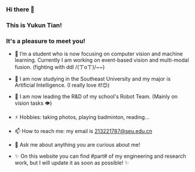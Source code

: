 ### Hi there 👋
### This is Yukun Tian!
### It's a pleasure to meet you!

- 🔭 I’m a student who is now focusing on computer vision and machine learning. Currently I am working on event-based vision and multi-modal fusion. (fighting with ddl /(ㄒoㄒ)/~~)  
- 👯 I am now studying in the Southeast University and my major is Artificial Intelligence. (I really love it!😊)  
- 🌱 I am now leading the R&D of my school's Robot Team. (Mainly on vision tasks 👁)  
- ⚡ Hobbies: taking photos, playing badminton, reading...  
- 📫 How to reach me: my email is 213221787@seu.edu.cn  
- 💬 Ask me about anything you are curious about me!  

-  ✨ On this website you can find #part# of my engineering and research work, but I will update it as soon as possible! ✨


<!--
**TTiannaiTT/TTiannaiTT** is a ✨ _special_ ✨ repository because its `README.md` (this file) appears on your GitHub profile.

Here are some ideas to get you started:

- 🔭 I’m currently working on ...
- 🌱 I’m currently learning ...
- 👯 I’m looking to collaborate on ...
- 🤔 I’m looking for help with ...
- 💬 Ask me about ...
- 📫 How to reach me: ...
- 😄 Pronouns: ...
- ⚡ Fun fact: ...
-->
